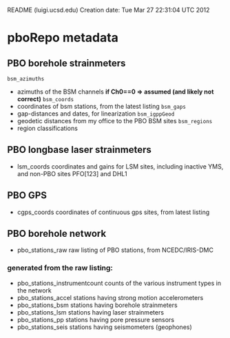 README (luigi.ucsd.edu)
Creation date:	Tue Mar 27 22:31:04 UTC 2012

pboRepo metadata
================

PBO borehole strainmeters
-------------------------

`bsm_azimuths`
* azimuths of the BSM channels **if Ch0==0 => assumed (and likely not correct)**
`bsm_coords`
* coordinates of bsm stations, from the latest listing
`bsm_gaps`
* gap-distances and dates, for linearization
`bsm_igppGeod`
* geodetic distances from my office to the PBO BSM sites
`bsm_regions`
* region classifications

PBO longbase laser strainmeters
-------------------------------

* lsm_coords		coordinates and gains for LSM sites, including inactive
			YMS, and non-PBO sites PFO[123] and DHL1

PBO GPS
-------

* cgps_coords		coordinates of continuous gps sites, from latest listing

PBO borehole network
--------------------

* pbo_stations_raw	raw listing of PBO stations, from NCEDC/IRIS-DMC

### generated from the raw listing:

* pbo_stations_instrumentcount	counts of the various instrument types in the network
* pbo_stations_accel	stations having strong motion accelerometers
* pbo_stations_bsm	stations having borehole strainmeters
* pbo_stations_lsm	stations having laser strainmeters
* pbo_stations_pp		stations having pore pressure sensors
* pbo_stations_seis	stations having seismometers (geophones)

